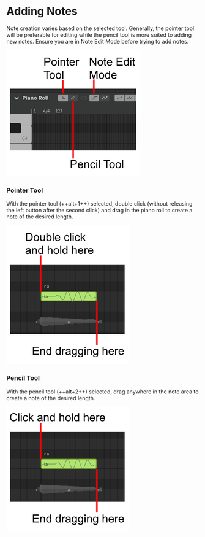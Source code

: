 # Adding Notes

Note creation varies based on the selected tool. Generally, the pointer tool will be preferable for editing while the pencil tool is more suited to adding new notes. Ensure you are in Note Edit Mode before trying to add notes.

![Piano Roll Tools](/img/quickstart/piano-roll-tools.png)

### Pointer Tool
With the pointer tool (++alt+1++) selected, double click (without releasing the left button after the second click) and drag in the piano roll to create a note of the desired length.

![Adding Notes With the Pointer Tool](/img/quickstart/add-note-pointer.png)

### Pencil Tool

With the pencil tool (++alt+2++) selected, drag anywhere in the note area to create a note of the desired length.

![Adding Notes With the Pencil Tool](/img/quickstart/add-note-pencil.png)

